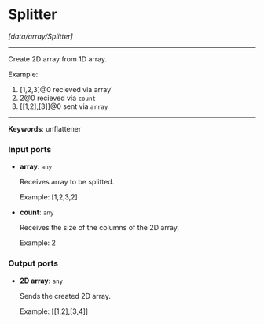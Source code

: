 # Splitter

_[data/array/Splitter]_

---

Create 2D array from 1D array.  
  
Example:  
1. [1,2,3]@0 recieved via  array`  
2. 2@0 recieved via  `count`  
3.  [[1,2],[3]]@0 sent via `array`   

---

__Keywords__: unflattener

### Input ports

* __array__: ` any `

    Receives array to be splitted.
    
    Example:
    [1,2,3,2]


* __count__: ` any `

    Receives the size of the columns of the 2D array.
    
    Example:
    2

### Output ports

* __2D array__: ` any `

    Sends the created 2D array.
    
    Example:
    [[1,2],[3,4]]

